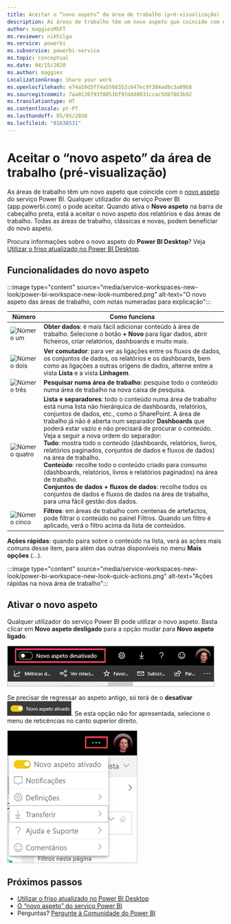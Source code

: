 ```yaml
---
title: Aceitar o “novo aspeto” da área de trabalho (pré-visualização)
description: As áreas de trabalho têm um novo aspeto que coincide com o novo aspeto do serviço Power BI.
author: maggiesMSFT
ms.reviewer: nikhilga
ms.service: powerbi
ms.subservice: powerbi-service
ms.topic: conceptual
ms.date: 04/15/2020
ms.author: maggies
LocalizationGroup: Share your work
ms.openlocfilehash: e74a59d3ff4a5568352c647ec9f384ad8c3a09b8
ms.sourcegitcommit: 7aa0136f93f88516f97ddd8031ccac5d07863b92
ms.translationtype: HT
ms.contentlocale: pt-PT
ms.lasthandoff: 05/05/2020
ms.locfileid: "81638531"
---
```

# <a name="opt-in-to-the-workspace-new-look-preview"></a>Aceitar o “novo aspeto” da área de trabalho (pré-visualização)

As áreas de trabalho têm um novo aspeto que coincide com o [novo aspeto](../service-new-look.md) do serviço Power BI. Qualquer utilizador do serviço Power BI (app.powerbi.com) o pode aceitar. Quando ativa o **Novo aspeto** na barra de cabeçalho preta, está a aceitar o novo aspeto dos relatórios e das áreas de trabalho. Todas as áreas de trabalho, clássicas e novas, podem beneficiar do novo aspeto.

Procura informações sobre o novo aspeto do **Power BI Desktop**? Veja [Utilizar o friso atualizado no Power BI Desktop](../desktop-ribbon.md).

## <a name="features-of-the-new-look"></a>Funcionalidades do novo aspeto

:::image type="content" source="media/service-workspaces-new-look/power-bi-workspace-new-look-numbered.png" alt-text="O novo aspeto das áreas de trabalho, com notas numeradas para explicação":::

|Número  |Como funciona |
|---------|---------|
|  ![Número um](media/service-workspaces-new-look/circle-one.png)  | **Obter dados**: é mais fácil adicionar conteúdo à área de trabalho. Selecione o botão **+ Novo** para ligar dados, abrir ficheiros, criar relatórios, dashboards e muito mais.  |
| ![Número dois](media/service-workspaces-new-look/circle-two.png)  | **Ver comutador**: para ver as ligações entre os fluxos de dados, os conjuntos de dados, os relatórios e os dashboards, bem como as ligações a outras origens de dados, alterne entre a vista **Lista** e a vista **Linhagem**. |
| ![Número três](media/service-workspaces-new-look/circle-three.png) | **Pesquisar numa área de trabalho**: pesquise todo o conteúdo numa área de trabalho na nova caixa de pesquisa.  |
| ![Número quatro](media/service-workspaces-new-look/circle-four.png)  | **Lista e separadores**: todo o conteúdo numa área de trabalho está numa lista não hierárquica de dashboards, relatórios, conjuntos de dados, etc., como o SharePoint. A área de trabalho já não é aberta num separador **Dashboards** que poderá estar vazio e não precisará de procurar o conteúdo. Veja a seguir a nova ordem do separador: <br>**Tudo**: mostra todo o conteúdo (dashboards, relatórios, livros, relatórios paginados, conjuntos de dados e fluxos de dados) na área de trabalho. <br>**Conteúdo**: recolhe todo o conteúdo criado para consumo (dashboards, relatórios, livros e relatórios paginados) na área de trabalho. <br>**Conjuntos de dados + fluxos de dados**: recolhe todos os conjuntos de dados e fluxos de dados na área de trabalho, para uma fácil gestão dos dados. |
| ![Número cinco](media/service-workspaces-new-look/circle-five.png) | **Filtros**: em áreas de trabalho com centenas de artefactos, pode filtrar o conteúdo no painel Filtros. Quando um filtro é aplicado, verá o filtro acima da lista de conteúdos. |

**Ações rápidas**: quando paira sobre o conteúdo na lista, verá as ações mais comuns desse item, para além das outras disponíveis no menu **Mais opções** (...).

:::image type="content" source="media/service-workspaces-new-look/power-bi-workspace-new-look-quick-actions.png" alt-text="Ações rápidas na nova área de trabalho":::

## <a name="opt-in-to-the-new-look"></a>Ativar o novo aspeto

Qualquer utilizador do serviço Power BI pode utilizar o novo aspeto. Basta clicar em **Novo aspeto desligado** para a opção mudar para **Novo aspeto ligado**.

![Ativar o novo aspeto](media/service-workspaces-new-look/power-bi-new-look-off.png)

Se precisar de regressar ao aspeto antigo, só terá de o **desativar** ![Novo aspeto ativado](media/service-workspaces-new-look/power-bi-new-look-toggle-on.png). Se esta opção não for apresentada, selecione o menu de reticências no canto superior direito.

![Desativar o novo aspeto](media/service-workspaces-new-look/power-bi-new-look-on.png)

## <a name="next-steps"></a>Próximos passos

- [Utilizar o friso atualizado no Power BI Desktop](../desktop-ribbon.md)
- [O “novo aspeto” do serviço Power BI](../service-new-look.md)
- Perguntas? [Pergunte à Comunidade do Power BI](https://community.powerbi.com/)

